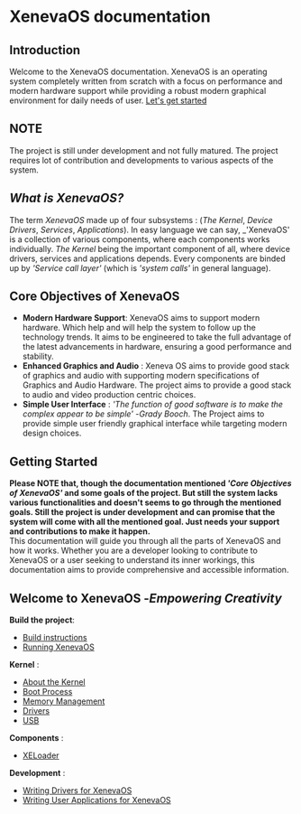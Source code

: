 # XenevaOS documentation

## Introduction
Welcome to the XenevaOS documentation. XenevaOS is an operating system completely written from scratch with a focus on performance and modern hardware support while providing a robust modern graphical environment for daily needs of user. [Let's get started](#welcome-to-xenevaos--empowering-creativity)

## NOTE
The project is still under development and not fully matured. The project requires lot of contribution and developments to various aspects of the system.

## _What is XenevaOS?_
The term _XenevaOS_ made up of four subsystems : (_The Kernel_, _Device Drivers_, _Services_, _Applications_). In easy language we can say, _'XenevaOS' is a collection of various components, where each components works individually. _The Kernel_ being the important component of all, where device drivers, services and applications depends. Every components are binded up by _'Service call layer'_ (which is _'system calls'_ in general language).

## Core Objectives of XenevaOS
- __Modern Hardware Support__: XenevaOS aims to support modern hardware. Which help and will help the system to follow up the technology trends. It aims to be engineered to take the full advantage of the latest advancements in hardware, ensuring a good performance and stability.
- __Enhanced Graphics and Audio__ : Xeneva OS aims to provide good stack of graphics and audio with supporting modern specifications of Graphics and Audio Hardware. The project aims to provide a good stack to audio and video production centric choices.
- __Simple User Interface__ :  _'The function of good software is to make the complex appear to be simple'_ -_Grady Booch_. The Project aims to provide simple user friendly graphical interface while targeting modern design choices. 

## Getting Started
__Please NOTE that, though the documentation mentioned _'Core Objectives of XenevaOS'_ and some goals of the project. But still the system lacks various functionalities and doesn't seems to go through the mentioned goals. Still the project is under development and can promise that the system will come with all the mentioned goal. Just needs your support and contributions to make it happen.__<br>
This documentation will guide you through all the parts of XenevaOS and how it works. Whether you are a developer looking to contribute to XenevaOS or a user seeking to understand its inner workings, this documentation aims to provide comprehensive and accessible information.

## Welcome to XenevaOS -_Empowering Creativity_

__Build the project__:
- [Build instructions](BuildInstructions.md)
- [Running XenevaOS](VMSetup.md)

__Kernel__ : 
- [About the Kernel](Kernel/AboutKernel.md)
- [Boot Process](Kernel/BootProcess.md)
- [Memory Management](Kernel/MemoryMangement.md)
- [Drivers](Kernel/Drivers.md)
- [USB](Kernel/usb.md)

__Components__ :
- [XELoader](XELoader.md)

__Development__ :
- [Writing Drivers for XenevaOS](Development/DriverDevelopment.md)
- [Writing User Applications for XenevaOS](Development/ApplicationDevelopment.md)
 